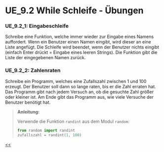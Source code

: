 # UE_9.2 While Schleife - Übungen

### UE_9.2_1: Eingabeschleife

Schreibe eine Funktion, welche immer wieder zur Eingabe eines Namens auffordert.
Wenn ein Benutzer einen Namen eingibt, wird dieser an eine Liste angefügt.
Die Schleife wird beendet, wenn der Benutzer nichts eingibt 
(einfach Enter drückt = Eingabe eines leeren Strings).
Die Funktion gibt die Liste der eingegebenen Namen zurück.

### UE_9.2_2: Zahlenraten

Schreibe ein Programm, welches eine Zufallszahl zwischen 1 und 100 erzeugt.
Der Benutzer soll dann so lange raten, bis er die Zahl erraten hat.
Das Programm gibt nach jedem Versuch an, 
ob die gesuchte Zahl größer oder kleiner ist.
Am Ende gibt das Programm aus, wie viele Versuche der Benutzer benötigt hat.

> **Anleitung:**
> 
> Verwende die Funktion `randint` aus dem Modul `random`:
> ```python
> from random import randint
> zufallszahl = randint(1, 100)
> ```




[<<](../skriptum/09.2_While_Schleife.md)